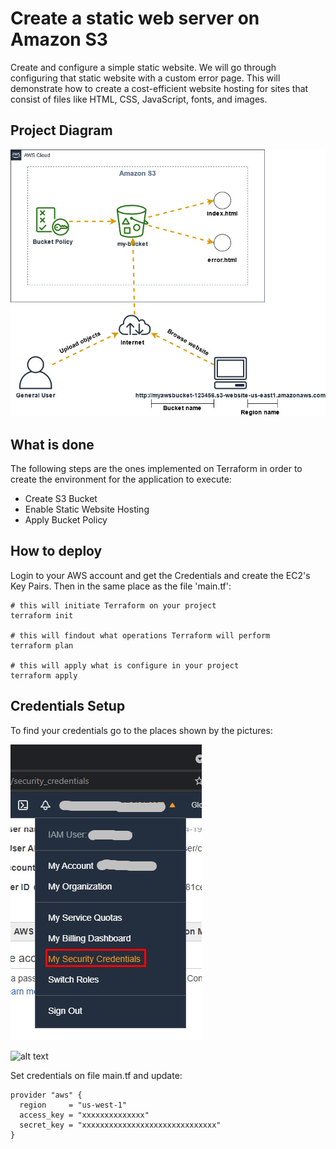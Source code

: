 # Create a static web server on Amazon S3

Create and configure a simple static website. We will go through configuring that static website with a custom error page. This will demonstrate how to create a cost-efficient website hosting for sites that consist of files like HTML, CSS, JavaScript, fonts, and images.

## Project Diagram
 ![alt text]( ./documents/diagram.jpg)

## What is done
The following steps are the ones implemented on Terraform in order to create the environment for the application to execute: 
* Create S3 Bucket
* Enable Static Website Hosting
* Apply Bucket Policy

## How to deploy
Login to your AWS account and get the Credentials and create the EC2's Key Pairs.
Then in the same place as the file 'main.tf':

````
# this will initiate Terraform on your project
terraform init

# this will findout what operations Terraform will perform
terraform plan 

# this will apply what is configure in your project
terraform apply 
````


## Credentials Setup
To find your credentials go to the places shown by the pictures:

 ![alt text]( ./documents/aws_credentials_00.jpg "Account Menu")

  ![alt text]( ./documentations/aws_credentials_01.jpg "Credentials")

Set credentials on file main.tf and update:

```
provider "aws" {
  region     = "us-west-1"
  access_key = "xxxxxxxxxxxxxx"
  secret_key = "xxxxxxxxxxxxxxxxxxxxxxxxxxxxxx"
}
````





